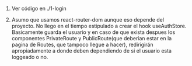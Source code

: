 1. Ver código en ./1-login

2. Asumo que usamos react-router-dom aunque eso depende del proyecto. No llego en el tiempo estipulado a crear el hook useAuthStore. Basicamente guarda el usuario y en caso de que exista despues los componentes PrivateRoute y PublicRoute(que deberian estar en la pagina de Routes, que tampoco llegue a hacer), redirigirán apropiadamente a donde deben dependiendo de si el usuario esta loggeado o no.
